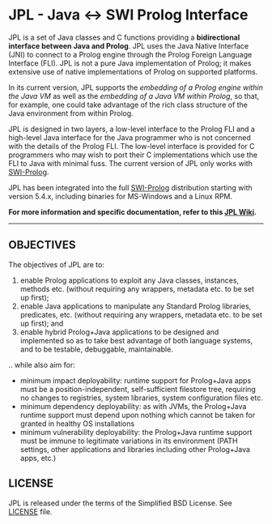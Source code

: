 # JPL - Java <-> SWI Prolog Interface

JPL is a set of Java classes and C functions providing a **bidirectional interface between Java and Prolog**.  JPL uses the Java Native Interface (JNI) to connect to a Prolog engine through the Prolog Foreign Language Interface (FLI).  JPL is not a pure Java implementation of Prolog; it makes extensive use of native implementations of Prolog on supported platforms.  

In its current version, JPL supports the _embedding of a Prolog engine within the Java VM_ as well as the _embedding of a Java VM within Prolog_, so that, for example, one could take advantage of the rich class structure of the Java environment from within Prolog. 

JPL is designed in two layers, a low-level interface to the Prolog FLI and a high-level Java interface for the Java programmer who is not concerned with the details of the Prolog FLI.  The low-level interface is provided for C programmers who may wish to port their C implementations which use the FLI to Java with minimal fuss. The current version of JPL only works with [SWI-Prolog](http://www.swi-prolog.org/).

JPL has been integrated into the full [SWI-Prolog](http://www.swi-prolog.org/) distribution starting with version 5.4.x, including binaries for MS-Windows and a Linux RPM. 

**For more information and specific documentation, refer to this [JPL Wiki](https://github.com/ssardina-research/packages-jpl/wiki).**

----------------------

## OBJECTIVES

The objectives of JPL are to:

1. enable Prolog applications to exploit any Java classes, instances, methods etc. (without requiring any wrappers, metadata etc. to be set up first);
2. enable Java applications to manipulate any Standard Prolog libraries, predicates, etc. (without requiring any wrappers, metadata etc. to be set up first); and
3. enable hybrid Prolog+Java applications to be designed and implemented so as to take best advantage of both language systems, and to be testable, debuggable, maintainable.

.. while also aim for:

* minimum impact deployability: runtime support for Prolog+Java apps must be a position-independent, self-sufficient filestore tree, requiring no changes to registries, system libraries, system configuration files etc.
* minimum dependency deployability: as with JVMs, the Prolog+Java runtime support must depend upon nothing which cannot be taken for granted in healthy OS installations
* minimum vulnerability deployability: the Prolog+Java runtime support must be immune to legitimate variations in its environment (PATH settings, other applications and libraries including other Prolog+Java apps, etc.)

## LICENSE

JPL is released under the terms of the Simplified BSD License. See [LICENSE](LICENSE) file.




